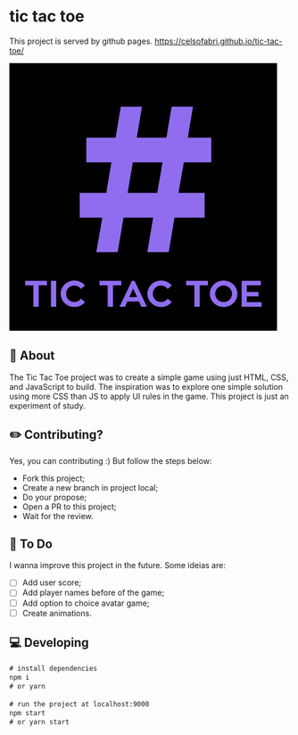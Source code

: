 # tic tac toe
This project is served by github pages. https://celsofabri.github.io/tic-tac-toe/

![tic tac toe](./tictactoe-thumb.png)

## :space_invader: About
The Tic Tac Toe project was to create a simple game using just HTML, CSS, and JavaScript to build.
The inspiration was to explore one simple solution using more CSS than JS to apply UI rules in the game.
This project is just an experiment of study.

## :pencil2: Contributing?
Yes, you can contributing :) But follow the steps below:

- Fork this project;
- Create a new branch in project local;
- Do your propose;
- Open a PR to this project;
- Wait for the review.

##  :hammer: To Do
I wanna improve this project in the future. Some ideias are:

- [ ] Add user score;
- [ ] Add player names before of the game;
- [ ] Add option to choice avatar game;
- [ ] Create animations.

## :computer: Developing

```
# install dependencies
npm i
# or yarn

# run the project at localhost:9000
npm start
# or yarn start
```
